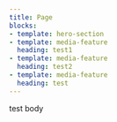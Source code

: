 ```yaml
---
title: Page
blocks:
- template: hero-section
- template: media-feature
  heading: test1
- template: media-feature
  heading: test2
- template: media-feature
  heading: test
---
```

test body